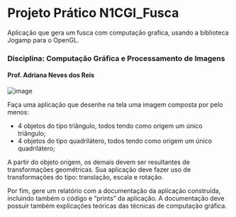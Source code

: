 # Projeto Prático  N1CGI_Fusca
Aplicação que gera um fusca com computação grafica, usando a biblioteca Jogamp para o OpenGL.

### Disciplina: Computação Gráfica e Processamento de Imagens
#### Prof. Adriana Neves dos Reis

![image](https://user-images.githubusercontent.com/76639465/231906922-f7a727d7-ac13-46cc-84d4-0c4fe339b6f9.png)

Faça uma aplicação que desenhe na tela uma imagem composta por pelo menos:
- 4 objetos do tipo triângulo, todos tendo como origem um único triângulo;
- 4 objetos do tipo quadrilátero, todos tendo como origem um único quadrilátero;

A partir do objeto origem, os demais devem ser resultantes de transformações
geométricas. Sua aplicação deve fazer uso de transformações do tipo: translação, escala
e rotação.

Por fim, gere um relatório com a documentação da aplicação construída, incluindo
também o código e “prints” da aplicação. A documentação deve possuir também
explicações teóricas das técnicas de computação gráfica.
